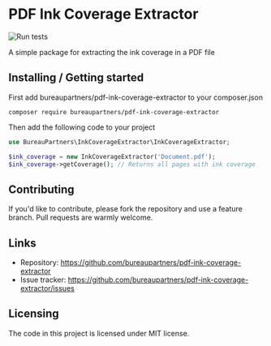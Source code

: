 # PDF Ink Coverage Extractor
![Run tests](https://github.com/bureaupartners/pdf-ink-coverage-extractor/workflows/Run%20tests/badge.svg?branch=master)

A simple package for extracting the ink coverage in a PDF file

## Installing / Getting started
First add bureaupartners/pdf-ink-coverage-extractor to your composer.json
```shell
composer require bureaupartners/pdf-ink-coverage-extractor
```
Then add the following code to your project
```php
use BureauPartners\InkCoverageExtractor\InkCoverageExtractor;

$ink_coverage = new InkCoverageExtractor('Document.pdf');
$ink_coverage->getCoverage(); // Returns all pages with ink coverage
```

## Contributing

If you'd like to contribute, please fork the repository and use a feature
branch. Pull requests are warmly welcome.

## Links
- Repository: https://github.com/bureaupartners/pdf-ink-coverage-extractor
- Issue tracker: https://github.com/bureaupartners/pdf-ink-coverage-extractor/issues


## Licensing
The code in this project is licensed under MIT license.
